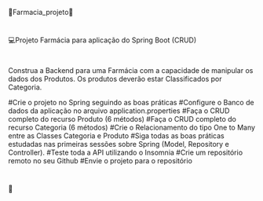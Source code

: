 💊Farmacia_projeto💊
#
💻Projeto Farmácia para aplicação do Spring Boot (CRUD)
#
Construa a Backend para uma Farmácia com a capacidade de manipular os dados dos Produtos. Os produtos deverão estar Classificados por Categoria.

#Crie o projeto no Spring seguindo as boas práticas
#Configure o Banco de dados da aplicação no arquivo application.properties
#Faça o CRUD completo do recurso Produto (6 métodos)
#Faça o CRUD completo do recurso Categoria (6 métodos)
#Crie o Relacionamento do tipo One to Many entre as Classes Categoria e Produto
#Siga todas as boas práticas estudadas nas primeiras sessões sobre Spring (Model, Repository e Controller).
#Teste toda a API utilizando o Insomnia
#Crie um repositório remoto no seu Github
#Envie o projeto para o repositório
#
💊
